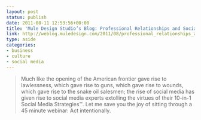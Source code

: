 ```yaml
---
layout: post
status: publish
date: 2011-08-11 12:53:56+00:00
title: 'Mule Design Studio’s Blog: Professional Relationships and Social Media'
link: http://weblog.muledesign.com/2011/08/professional_relationships_and.php
type: aside
categories:
- business
- culture
- social media
---
```


> Much like the opening of the American frontier gave rise to lawlessness, which gave rise to guns, which gave rise to wounds, which gave rise to the snake oil salesmen; the rise of social media has given rise to social media experts extolling the virtues of their 10-in-1 Social Media Strategies™. Let me save you the joy of sitting through a 45 minute webinar: Act intentionally.
